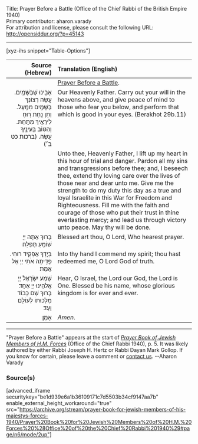 <html>
<head></head>
<body>
Title: Prayer Before a Battle (Office of the Chief Rabbi of the British Empire 1940)<br />
Primary contributor: aharon.varady<br />
For attribution and license, please consult the following URL: <a href="http://opensiddur.org/?p=45143">http://opensiddur.org/?p=45143</a>
<p />
<hr />

[xyz-ihs snippet="Table-Options"]<table style="margin-left: auto; margin-right: auto;" class="draggable">
<thead><tr><th id="x" style="text-align: right;">Source (Hebrew)</th><th style="text-align: left;">Translation (English)</th></tr></thead>
<tbody>
<tr><td style="vertical-align:top;">
<div class="liturgy" lang="he" style="text-align: right;">

</div></td>

<td style="vertical-align:top;">
<div class="english" lang="en" style="text-align: left;">
<u>Prayer Before a Battle</u>.
</div></td></tr>


<tr><td style="vertical-align:top;">
<div class="liturgy" lang="he" style="text-align: right;">
אָבִֽינוּ שֶׁבַּשָּׁמַֽיִם. 
עֲשֵׂה רְצוֹנְךָ בַּשָּׁמַֽיִם מִמַּֽעַל.
וְתֵן נַֽחַת רֽוּחַ לֽירֵאֶֽיךָ מִתָּֽחַת. 
וְהַטּוֹב בְּעֵינֶֽיךָ עֲשֵׂה. <span class="citation">(ברכות כט ב׳)</span>
</div></td>

<td style="vertical-align:top;">
<div class="english" lang="en" style="text-align: left;">
Our Heavenly Father.
Carry out your will in the heavens above, 
and give peace of mind to those who fear you below, 
and perform that which is good in your eyes. <span class="citation">(Berakhot 29b.11)</span>
</div></td></tr>


<tr><td style="vertical-align:top;">
<div class="liturgy" lang="he" style="text-align: right;">

</div></td>

<td style="vertical-align:top;">
<div class="english" lang="en" style="text-align: left;">
Unto thee, Heavenly Father, 
I lift up my heart in this hour of trial and danger. 
Pardon all my sins and transgressions before thee; 
and, I beseech thee, 
extend thy loving care over the lives of those near and dear unto me. 
Give me the strength to do my duty this day 
as a true and loyal Israelite in this War for Freedom and Righteousness. 
Fill me with the faith and courage 
of those who put their trust in thine everlasting mercy; 
and lead us through victory unto peace. 
May thy will be done.
</div></td></tr>


<tr><td style="vertical-align:top;">
<div class="liturgy" lang="he" style="text-align: right;">
בָּרוּךְ אַתָּה יְיָ שׁוֹמֵֽעַ תְּפִלָּה׃ 
</div></td>

<td style="vertical-align:top;">
<div class="english" lang="en" style="text-align: left;">
Blessed art thou, O Lord, Who hearest prayer.
</div></td></tr>


<tr><td style="vertical-align:top;">
<div class="liturgy" lang="he" style="text-align: right;">
בְּיָדְךָ אַפְקִיד רוּחִי. 
פָּדִֽיתָה אֹתִי יְיָ אֵל אֱמֶת׃ 
</div></td>

<td style="vertical-align:top;">
<div class="english" lang="en" style="text-align: left;">
Into thy hand I commend my spirit; 
thou hast redeemed me, O Lord God of truth.
</div></td></tr>


<tr><td style="vertical-align:top;">
<div class="liturgy" lang="he" style="text-align: right;">
שְׁמַע יִשְׂרָאֵל יְיָ אֱלֹהֵינוּ יְיָ אֶחָד׃
בָּרוּךְ שֵׁם כְּבוֹד מַלְכוּתוֹ לְעוֹלָם וָעֶד׃ 
</div></td>

<td style="vertical-align:top;">
<div class="english" lang="en" style="text-align: left;">
Hear, O Israel, the Lord our God, the Lord is One. 
Blessed be his name, whose glorious kingdom is for ever and ever. 
</div></td></tr>


<tr><td style="vertical-align:top;">
<div class="liturgy" lang="he" style="text-align: right;">
אָמֵן׃
</div></td>

<td style="vertical-align:top;">
<div class="english" lang="en" style="text-align: left;">
<em>Amen</em>.
</div></td></tr>
</tbody></table>

<hr />

"Prayer Before a Battle" appears at the start of <em><a href="/?p=45129">Prayer Book of Jewish Members of H.M. Forces</a></em> (Office of the Chief Rabbi 1940), p. 5. It was likely authored by either Rabbi Joseph H. Hertz or Rabbi Dayan Mark Gollop. If you know for certain, please leave a comment or <a href="/contact/">contact us</a>. --Aharon Varady

<h3>Source(s)</h3>

[advanced_iframe securitykey="be1d939e6a1b36109171c7d5503b34cf9147aa7b" enable_external_height_workaround="true" src="https://archive.org/stream/prayer-book-for-jewish-members-of-his-majestys-forces-1940/Prayer%20Book%20for%20Jewish%20Members%20of%20H.M.%20Forces%20%28Office%20of%20the%20Chief%20Rabbi%201940%29#page/n6/mode/2up"]

&nbsp;





</body>
</html>